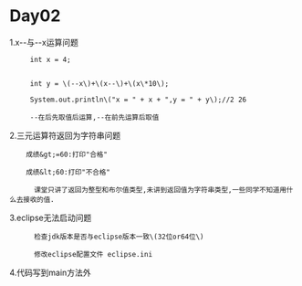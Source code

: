 # **Day02**

1.x--与--x运算问题

         int x = 4; 

         int y = \(--x\)+\(x--\)+\(x\*10\);

         System.out.println\("x = " + x + ",y = " + y\);//2 26

         --在后先取值后运算,--在前先运算后取值

2.三元运算符返回为字符串问题

		成绩&gt;=60:打印"合格"

		成绩&lt;60:打印"不合格"

          课堂只讲了返回为整型和布尔值类型,未讲到返回值为字符串类型,一些同学不知道用什么去接收的值.

3.eclipse无法启动问题

          检查jdk版本是否与eclipse版本一致\(32位or64位\)

          修改eclipse配置文件 eclipse.ini

4.代码写到main方法外

